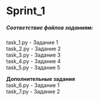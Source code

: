 # Sprint_1

##### Соответствие файлов заданиям:  
task_1.py - Задание 1  
task_2.py - Задание 2  
task_3.py - Задание 3  
task_4.py - Задание 4  
task_5.py - Задание 5  

**Дополнительные задания**  
task_6.py - Задание 1  
task_7.py - Задание 2  
